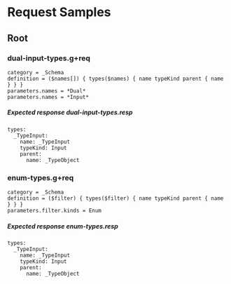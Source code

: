 # Request Samples

## Root

### dual-input-types.g+req

```
category = _Schema
definition = ($names[]) { types($names) { name typeKind parent { name } } }
parameters.names = *Dual*
parameters.names = *Input*
```

##### Expected response dual-input-types.resp

```
types:
  _TypeInput:
    name: _TypeInput
    typeKind: Input
    parent:
      name: _TypeObject
```

### enum-types.g+req

```
category = _Schema
definition = ($filter) { types($filter) { name typeKind parent { name } } }
parameters.filter.kinds = Enum
```

##### Expected response enum-types.resp

```
types:
  _TypeInput:
    name: _TypeInput
    typeKind: Input
    parent:
      name: _TypeObject
```

